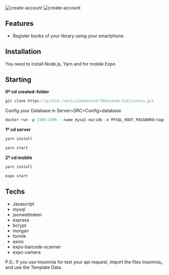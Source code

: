 
![create-account](https://media.giphy.com/media/ZEBbUi3PwTnLDAWwj1/giphy.gif)
![create-account](https://media.giphy.com/media/arkPMaQtbmOnp86Rxz/giphy.gif)
 
## Features
- Register books of your library using your smartphone.

## Installation

You need to install Node.js, Yarn and for mobile Expo

## Starting

**0º cd created-folder**

```jsx
git clone https://github.com/LuizAdamchuk/TAGueando-biblioteca.git

```
Config your Database in  Server>SRC>Config>database
```jsx
docker run -p 3306:3306 --name mysql-maridb -e MYSQL_ROOT_PASSWORD=tag@123 -d mariadb

```
**1º cd server**

```jsx
yarn install

```
```jsx
yarn start

```
**2º cd mobile**

```jsx
yarn install

```
```jsx
expo start

```


## Techs

- Javascript
- mysql
- jsonwebtoken
- express
- bcrypt
- morgan
- formik
- axios
- expo-barcode-scanner
- expo-camera

P.S.: 
If you use Insomnia for test your api request, import the files Insomnia_ and use the Template Data.
